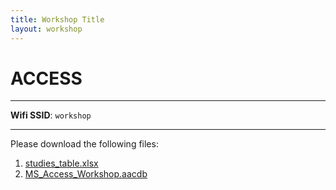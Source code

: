 ```yaml
---
title: Workshop Title
layout: workshop
---
```


# ACCESS

--------

**Wifi SSID**: `workshop`

---------

Please download the following files: 

1. [studies_table.xlsx](compucool/workshops/data/Studies_table.xlsx)
2. [MS_Access_Workshop.aacdb](compucool/workshops/data/MS_Access_Workshop.accdb)


